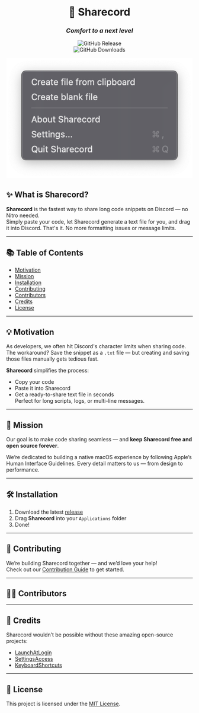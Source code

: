 <div align="center">

# 🚀 Sharecord  
### *Comfort to a next level*

![GitHub Release](https://img.shields.io/github/v/release/RaphyTwin/Sharecord?sort=date&display_name=release&style=for-the-badge)  
![GitHub Downloads](https://img.shields.io/github/downloads/RaphyTwin/Sharecord/total?style=for-the-badge)

<img width="650" alt="SharecordMenuBar" src="https://github.com/RaphyTwin/Sharecord/blob/a34c968b7b1007d652d3e4d0933857db355259f5/images/SharecordMenuBar.png">

</div>

## ✨ What is Sharecord?

**Sharecord** is the fastest way to share long code snippets on Discord — no Nitro needed.  
Simply paste your code, let Sharecord generate a text file for you, and drag it into Discord. That's it. No more formatting issues or message limits.

---

## 📚 Table of Contents

- [Motivation](#-motivation)
- [Mission](#-mission)
- [Installation](#-installation)
- [Contributing](#-contributing)
- [Contributors](#-contributors)
- [Credits](#-credits)
- [License](#-license)

---

## 💡 Motivation

As developers, we often hit Discord's character limits when sharing code.  
The workaround? Save the snippet as a `.txt` file — but creating and saving those files manually gets tedious fast.

**Sharecord** simplifies the process:
- Copy your code
- Paste it into Sharecord
- Get a ready-to-share text file in seconds  
Perfect for long scripts, logs, or multi-line messages.

---

## 🎯 Mission

Our goal is to make code sharing seamless — and **keep Sharecord free and open source forever**.

We’re dedicated to building a native macOS experience by following Apple’s Human Interface Guidelines. Every detail matters to us — from design to performance.

---

## 🛠 Installation

1. Download the latest [release](https://github.com/RaphyTwin/Sharecord/releases/tag/latest)  
2. Drag **Sharecord** into your `Applications` folder  
3. Done!

---

## 🤝 Contributing

We’re building Sharecord together — and we’d love your help!  
Check out our [Contribution Guide](https://github.com/RaphyTwin/Sharecord/blob/main/CONTRIBUTING.md) to get started.

---

## 👨‍💻 Contributors

<!-- Add names or use a contributors plugin -->

---

## 🧩 Credits

Sharecord wouldn’t be possible without these amazing open-source projects:

- [LaunchAtLogin](https://github.com/sindresorhus/LaunchAtLogin-Modern)
- [SettingsAccess](https://github.com/orchetect/SettingsAccess)
- [KeyboardShortcuts](https://github.com/sindresorhus/KeyboardShortcuts)

---

## 📄 License

This project is licensed under the [MIT License](https://opensource.org/license/mit).
